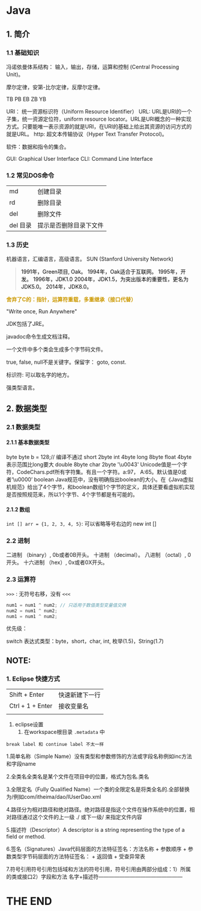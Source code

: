 # Java

## 1. 简介

### 1.1 基础知识

冯诺依曼体系结构：
输入，输出，存储，运算和控制 (Central Processing Unit)。

摩尔定律，安第-比尔定律，反摩尔定律。

TB PB EB ZB YB

URI： 统一资源标识符（Uniform Resource Identifier）
URL: URL是URI的一个子集，统一资源定位符，uniform resource locator。URL是URI概念的一种实现方式。只要能唯一表示资源的就是URI，在URI的基础上给出其资源的访问方式的就是URL。
http: 超文本传输协议（Hyper Text Transfer Protocol)。

软件：数据和指令的集合。

GUI: Graphical  User Interface
CLI: Command Line Interface

### 1.2 常见DOS命令

|        |             |
| ------ | ----------- |
| md     | 创建目录        |
| rd     | 删除目录        |
| del    | 删除文件        |
| del 目录 | 提示是否删除目录下文件 |

### 1.3 历史

机器语言，汇编语言，高级语言。
SUN (Stanford University Network)

> <font color="#000000">1991年，Green项目, Oak。</font>
> <font color="#000000">1994年，Oak适合于互联网。</font>
> <font color="#000000">1995年，开发。</font>
> <font color="#000000">1996年，JDK1.0</font>
> <font color="#000000">2004年，JDK1.5，为突出版本的重要性，更名为JDK5.0。</font>
> <font color="#000000">2014年，JDK8.0。</font>

<font color="#cc9900">**舍弃了C的：指针，运算符重载，多重继承（接口代替）**</font>

"Write once, Run Anywhere"

JDK包括了JRE。

javadoc命令生成文档注释。

一个文件中多个类会生成多个字节码文件。

true, false, null不是关键字。保留字： goto, const.

标识符: 可以取名字的地方。

强类型语言。

## 2. 数据类型

### 2.1 数据类型

#### 2.1.1 基本数据类型

byte 		byte b = 128;// 编译不通过
short 	2byte
int      	4byte
long 		8byte
float 		4byte 表示范围比long要大
double 	8byte
char 		2byte  '\u0043' Unicode值是一个字符，CodeChars.pdf所有字符集。有且一个字符。a:97， A:65。默认值是0或者‘\u0000’
boolean   Java规范中，没有明确指出boolean的大小。在《Java虚拟机规范》给出了4个字节，和boolean数组1个字节的定义，具体还要看虚拟机实现是否按照规范来，所以1个字节、4个字节都是有可能的。

#### 2.1.2 数组

`int [] arr = {1, 2, 3, 4, 5}`: 可以省略等号右边的 new int []

### 2.2 进制

二进制 （binary）, 0b或者0B开头。
十进制 （decimal）。
八进制 （octal）, 0开头。
十六进制 （hex）, 0x或者0X开头。

### 2.3 运算符

`>>>` : 无符号右移，没有 `<<<`

```java
num1 = num1 ^ num2; // 只适用于数值类型变量值交换
num2 = num1 ^ num2;
num1 = num1 ^ num2;
```

优先级：

switch 表达式类型：byte，short，char, int, 枚举(1.5)，String(1.7)

## NOTE: 

### 1. Eclipse 快捷方式

|                  |                |
| ---------------- | -------------- |
| Shift + Enter    | 快速新建下一行 |
| Ctrl + 1 + Enter | 接收变量名     |
|                  |                |



1. eclipse设置
   1. 在workspace根目录 `.metadata` 中

`break label 和 continue label 不太一样`

1.简单名称（Simple Name）没有类型和参数修饰的方法或字段名称例如inc方法和字段name

2.全类名全类名是某个文件在项目中的位置，格式为包名.类名

3.全限定名（Fully Qualified Name）一个类的全限定名是将类全名的.全部替换为/例如com/itheima/dao/IUserDao.xml

4.路径分为相对路径和绝对路径。绝对路径是指这个文件在操作系统中的位置，相对路径通过这个文件的上一级 ./ 或下一级/ 来指定文件内容

5.描述符（Descriptor）A descriptor is a string representing the type of a field or method.

6.签名（Signatures）Java代码层面的方法特征签名：方法名称 + 参数顺序 + 参数类型字节码层面的方法特征签名： + 返回值 + 受查异常表

7.符号引用符号引用包括域和方法的符号引用，符号引用由两部分组成：1）所属的类或接口2）字段和方法 名字+描述符————————————————

# THE END
